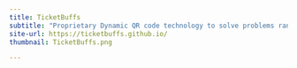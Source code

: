 ```yaml
---
title: TicketBuffs
subtitle: "Proprietary Dynamic QR code technology to solve problems ranging from secure payments to ticket scalping.                                      "
site-url: https://ticketbuffs.github.io/
thumbnail: TicketBuffs.png

---
```

